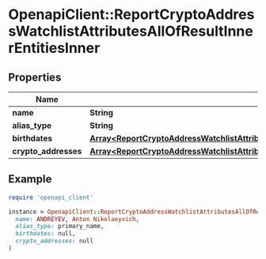 # OpenapiClient::ReportCryptoAddressWatchlistAttributesAllOfResultInnerEntitiesInner

## Properties

| Name | Type | Description | Notes |
| ---- | ---- | ----------- | ----- |
| **name** | **String** |  | [optional] |
| **alias_type** | **String** |  | [optional] |
| **birthdates** | [**Array&lt;ReportCryptoAddressWatchlistAttributesAllOfResultInnerEntitiesInnerBirthdatesInner&gt;**](ReportCryptoAddressWatchlistAttributesAllOfResultInnerEntitiesInnerBirthdatesInner.md) |  | [optional] |
| **crypto_addresses** | [**Array&lt;ReportCryptoAddressWatchlistAttributesAllOfResultInnerEntitiesInnerCryptoAddressesInner&gt;**](ReportCryptoAddressWatchlistAttributesAllOfResultInnerEntitiesInnerCryptoAddressesInner.md) |  | [optional] |

## Example

```ruby
require 'openapi_client'

instance = OpenapiClient::ReportCryptoAddressWatchlistAttributesAllOfResultInnerEntitiesInner.new(
  name: ANDREYEV, Anton Nikolaeyvich,
  alias_type: primary_name,
  birthdates: null,
  crypto_addresses: null
)
```

